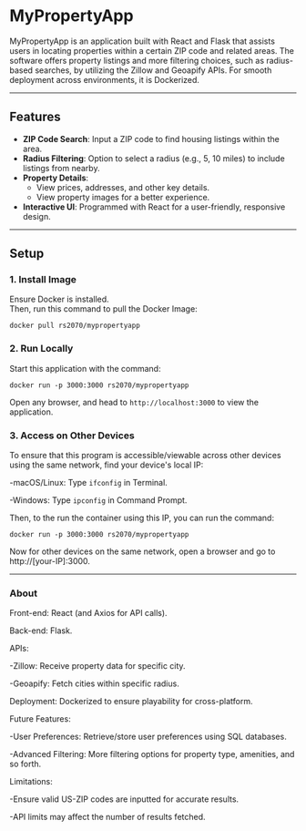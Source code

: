 # MyPropertyApp

MyPropertyApp is an application built with React and Flask that assists users in locating properties within a certain ZIP code and related areas. The software offers property listings and more filtering choices, such as radius-based searches, by utilizing the Zillow and Geoapify APIs. For smooth deployment across environments, it is Dockerized. 

---

## **Features**

- **ZIP Code Search**: Input a ZIP code to find housing listings within the area.
- **Radius Filtering**: Option to select a radius (e.g., 5, 10 miles) to include listings from nearby.
- **Property Details**:
  - View prices, addresses, and other key details.
  - View property images for a better experience.
- **Interactive UI**: Programmed with React for a user-friendly, responsive design.

---

## **Setup**

### **1. Install Image**
Ensure Docker is installed.  
Then, run this command to pull the Docker Image:

```
docker pull rs2070/mypropertyapp
```

### **2. Run Locally**
Start this application with the command:

```
docker run -p 3000:3000 rs2070/mypropertyapp
```
Open any browser, and head to ```http://localhost:3000``` to view the application.

### **3. Access on Other Devices**

To ensure that this program is accessible/viewable across other devices using the same network, find your device's local IP:

-macOS/Linux: Type ```ifconfig``` in Terminal.

-Windows: Type ```ipconfig``` in Command Prompt.

Then, to the run the container using this IP, you can run the command:

```
docker run -p 3000:3000 rs2070/mypropertyapp
```

Now for other devices on the same network, open a browser and go to http://[your-IP]:3000.

---

### **About**
Front-end: React (and Axios for API calls).

Back-end: Flask.

APIs:

-Zillow: Receive property data for specific city.

-Geoapify: Fetch cities within specific radius.

Deployment: Dockerized to ensure playability for cross-platform.

Future Features:

-User Preferences: Retrieve/store user preferences using SQL databases.

-Advanced Filtering: More filtering options for property type, amenities, and so forth.

Limitations:

-Ensure valid US-ZIP codes are inputted for accurate results.

-API limits may affect the number of results fetched.


